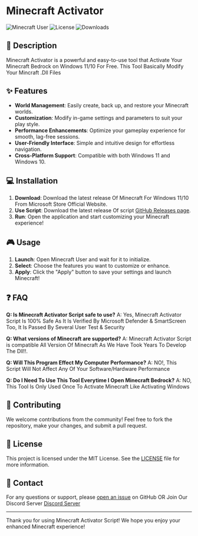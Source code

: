 # Minecraft Activator

![Minecraft User](https://img.shields.io/badge/Version-1.0-brightgreen) ![License](https://img.shields.io/badge/License-MIT-blue) ![Downloads](https://img.shields.io/github/downloads/shivu-cmd/minecraftbedrockpc/total)

## 🚀 Description

Minecraft Activator is a powerful and easy-to-use tool that Activate Your Minecraft Bedrock on Windows 11/10 For Free. This Tool Basically Modify Your Mincraft .Dll Files 

## ✨ Features

- **World Management**: Easily create, back up, and restore your Minecraft worlds.
- **Customization**: Modify in-game settings and parameters to suit your play style.
- **Performance Enhancements**: Optimize your gameplay experience for smooth, lag-free sessions.
- **User-Friendly Interface**: Simple and intuitive design for effortless navigation.
- **Cross-Platform Support**: Compatible with both Windows 11 and Windows 10.

## 💻 Installation

1. **Download**: Download the latest release Of Minecraft For Windows 11/10 From Microsoft Store Official Website.
2. **Use Script**: Download the latest release Of script [GitHub Releases page](https://github.com/shivu-cmd/minecraftbedrockpc/releases).
3. **Run**: Open the application and start customizing your Minecraft experience!

## 🎮 Usage

1. **Launch**: Open Minecraft User and wait for it to initialize.
2. **Select**: Choose the features you want to customize or enhance.
3. **Apply**: Click the "Apply" button to save your settings and launch Minecraft!

## ❓ FAQ

**Q: Is Minecraft Activator Script safe to use?**
A: Yes, Minecraft Activator Script Is 100% Safe As It Is Verified By Microsoft Defender & SmartScreen Too, It Is Passed By Several User Test & Security

**Q: What versions of Minecraft are supported?**
A: Minecraft Activator Script is compatible All Version Of Minecraft As We Have Took Years To Develop The Dll!!.

**Q: Will This Program Effect My Computer Performance?**
A: NO!, This Script Will Not Affect Any Of Your Software/Hardware Performance

**Q: Do I Need To Use This Tool Everytime I Open Minecraft Bedrock?**
A: NO, This Tool Is Only Used Once To Activate Minecraft Like Activating Windows

## 🌟 Contributing

We welcome contributions from the community! Feel free to fork the repository, make your changes, and submit a pull request.

## 📄 License

This project is licensed under the MIT License. See the [LICENSE](LICENSE) file for more information.

## 📧 Contact

For any questions or support, please [open an issue](https://github.com/shivu-cmd/minecraftbedrockpc/issues) on GitHub OR Join Our Discord Server [Discord Server](https://dsc.gg/shivu)

---

Thank you for using Minecraft Activator Script! We hope you enjoy your enhanced Minecraft experience!
